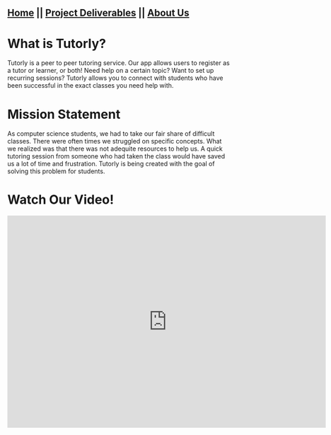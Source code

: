 ## [Home](README.md) || [Project Deliverables](project-deliverables.md) || [About Us](about-us.md)

# What is Tutorly?

Tutorly is a peer to peer tutoring service. Our app allows users to register as a tutor or learner, or both! Need help on a certain topic? Want to set up recurring sessions? Tutorly allows you to connect with students who have been successful in the exact classes you need help with. 

# Mission Statement

As computer science students, we had to take our fair share of difficult classes. There were often times we struggled on specific concepts. What we realized was that there was not adequite resources to help us. A quick tutoring session from someone who had taken the class would have saved us a lot of time and frustration. Tutorly is being created with the goal of solving this problem for students.

# Watch Our Video!
 <section class="main-content">
<center>
    <iframe width="720" height="480" src="https://www.youtube.com/watch?v=pVJJpkHrjZQ&feature=youtu.be" frameborder="0" allowfullscreen></iframe>  </center>
</section>
